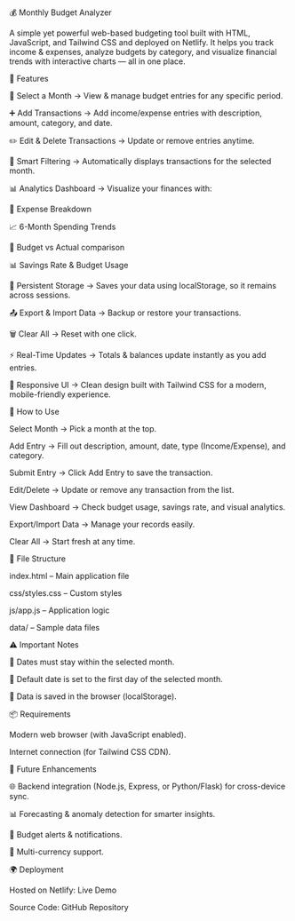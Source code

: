 💰 Monthly Budget Analyzer

A simple yet powerful web-based budgeting tool built with HTML, JavaScript, and Tailwind CSS and deployed on Netlify.
It helps you track income & expenses, analyze budgets by category, and visualize financial trends with interactive charts — all in one place.

🚀 Features

📅 Select a Month → View & manage budget entries for any specific period.

➕ Add Transactions → Add income/expense entries with description, amount, category, and date.

✏️ Edit & Delete Transactions → Update or remove entries anytime.

🔎 Smart Filtering → Automatically displays transactions for the selected month.

📊 Analytics Dashboard → Visualize your finances with:

💸 Expense Breakdown

📈 6-Month Spending Trends

🎯 Budget vs Actual comparison

📊 Savings Rate & Budget Usage

💾 Persistent Storage → Saves your data using localStorage, so it remains across sessions.

📤 Export & Import Data → Backup or restore your transactions.

🗑 Clear All → Reset with one click.

⚡ Real-Time Updates → Totals & balances update instantly as you add entries.

📱 Responsive UI → Clean design built with Tailwind CSS for a modern, mobile-friendly experience.

📝 How to Use

Select Month → Pick a month at the top.

Add Entry → Fill out description, amount, date, type (Income/Expense), and category.

Submit Entry → Click Add Entry to save the transaction.

Edit/Delete → Update or remove any transaction from the list.

View Dashboard → Check budget usage, savings rate, and visual analytics.

Export/Import Data → Manage your records easily.

Clear All → Start fresh at any time.

📂 File Structure

index.html – Main application file

css/styles.css – Custom styles

js/app.js – Application logic

data/ – Sample data files

⚠️ Important Notes

🚫 Dates must stay within the selected month.

📆 Default date is set to the first day of the selected month.

💾 Data is saved in the browser (localStorage).

📦 Requirements

Modern web browser (with JavaScript enabled).

Internet connection (for Tailwind CSS CDN).

🔮 Future Enhancements

🌐 Backend integration (Node.js, Express, or Python/Flask) for cross-device sync.

📊 Forecasting & anomaly detection for smarter insights.

🔔 Budget alerts & notifications.

💱 Multi-currency support.

🌍 Deployment

Hosted on Netlify: Live Demo

Source Code: GitHub Repository